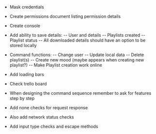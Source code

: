 <!-- Security -->
- Mask credentials

- Create permissions document listing permission details

<!-- Extra features -->
- Create console

- Add ability to save details:
-- User and details
-- Playlists created
-- Playlist status
-- All downloaded details should have an option to be stored locally

- Command functions:
-- Change user
-- Update local data
-- Delete playlist(s)
-- Create new mood (maybe appears when creating new playlist?)
-- Make Playlist creation work online

- Add loading bars

- Check trello board

- When designing the command sequence remember to ask for features step by step

<!-- Debugging and testing -->
- Add none checks for request response
- Also add network status checks

- Add input type checks and escape methods
